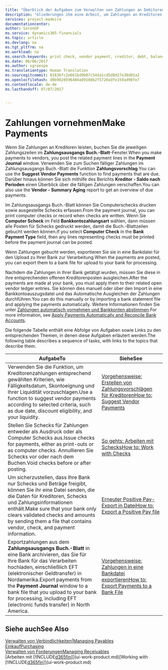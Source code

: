 ```yaml
---
title: "Überblick der Aufgaben zum Verwalten von Zahlungen an Debitoren | Microsoft Docs"
description: "Gliederungen ihm eine Arbeit, um Zahlungen an Kreditoren oder zu den Gläubigern, einschließlich Buchungszahlungszeilen und das Anzeigen einer Übersicht über den fälligen Saldo zu verwalten."
services: project-madeira
documentationcenter: 
author: SorenGP
ms.service: dynamics365-financials
ms.topic: article
ms.devlang: na
ms.tgt_pltfrm: na
ms.workload: na
ms.search.keywords: print check, vendor payment, creditor, debt, balance due, AP
ms.date: 06/06/2017
ms.author: sgroespe
ms.translationtype: Human Translation
ms.sourcegitcommit: 81636fc2e661bd9b07c54da1cd5d0d27e30d01a2
ms.openlocfilehash: d0b9020596484a8910db2f5720adfe159ad96fe7
ms.contentlocale: de-de
ms.lasthandoff: 07/07/2017


---
```

# <a name="make-payments"></a><span data-ttu-id="7d32b-103">Zahlungen vornehmen</span><span class="sxs-lookup"><span data-stu-id="7d32b-103">Make Payments</span></span>
<span data-ttu-id="7d32b-104">Wenn Sie Zahlungen an Kreditoren leisten, buchen Sie die jeweiligen Zahlungszeilen im **Zahlungsausgangs Buch.-Blatt**-Fenster.</span><span class="sxs-lookup"><span data-stu-id="7d32b-104">When you make payments to vendors, you post the related payment lines in the **Payment Journal** window.</span></span> <span data-ttu-id="7d32b-105">Verwenden Sie zum Suchen fälliger Zahlungen im Zahlungsausgangs Buch.-Blatt die Funktion **Zahlungsvorschlag**.</span><span class="sxs-lookup"><span data-stu-id="7d32b-105">You can use the **Suggest Vendor Payments** function to find payments that are due.</span></span> <span data-ttu-id="7d32b-106">Darüber hinaus können Sie sich mithilfe des Berichts **Kreditor - Saldo nach Perioden** einen Überblick über die fälligen Zahlungen verschaffen.</span><span class="sxs-lookup"><span data-stu-id="7d32b-106">You can also use the **Vendor - Summary Aging** report to get an overview of due payments.</span></span>

<span data-ttu-id="7d32b-107">Im Zahlungsausgangs Buch.-Blatt können Sie Computerschecks drucken sowie ausgestellte Schecks erfassen.</span><span class="sxs-lookup"><span data-stu-id="7d32b-107">From the payment journal, you can print computer checks or record when checks are written.</span></span> <span data-ttu-id="7d32b-108">Wenn Sie **Computer Scheck** im Feld **Bankkontozahlungsart** wählen, dann müssen alle Posten für Schecks gedruckt werden, damit die Buch.-Blattzeilen gebucht werden können.</span><span class="sxs-lookup"><span data-stu-id="7d32b-108">If you select **Computer Check** in the **Bank Payment Type** field, then any lines representing checks must be printed before the payment journal can be posted.</span></span>

<span data-ttu-id="7d32b-109">Wenn Zahlungen gebucht werden, exportieren Sie sie in eine Bankdatei für den Upload zu Ihrer Bank zur Verarbeitung.</span><span class="sxs-lookup"><span data-stu-id="7d32b-109">When the payments are posted, you can export them to a bank file for upload to your bank for processing.</span></span>

<span data-ttu-id="7d32b-110">Nachdem die Zahlungen in Ihrer Bank getätigt wurden, müssen Sie diese in ihre entsprechenden offenen Kreditorenposten ausgleichen.</span><span class="sxs-lookup"><span data-stu-id="7d32b-110">After the payments are made at your bank, you must apply them to their related open vendor ledger entries.</span></span> <span data-ttu-id="7d32b-111">Sie können dies manuell oder über den Import in eine Bankkontoauszugsdatei und das Automatische Ausgleichen der Zahlungen durchführen.</span><span class="sxs-lookup"><span data-stu-id="7d32b-111">You can do this manually or by importing a bank statement file and applying the payments automatically.</span></span> <span data-ttu-id="7d32b-112">Weitere Informationen finden Sie unter [Zahlungen automatisch vornehmen und Bankkonten abstimmen](receivables-apply-payments-auto-reconcile-bank-accounts.md).</span><span class="sxs-lookup"><span data-stu-id="7d32b-112">For more information, see [Apply Payments Automatically and Reconcile Bank Accounts](receivables-apply-payments-auto-reconcile-bank-accounts.md).</span></span>

<span data-ttu-id="7d32b-113">Die folgende Tabelle enthält eine Abfolge von Aufgaben sowie Links zu den entsprechenden Themen, in denen diese Aufgaben erläutert werden.</span><span class="sxs-lookup"><span data-stu-id="7d32b-113">The following table describes a sequence of tasks, with links to the topics that describe them.</span></span>

| <span data-ttu-id="7d32b-114">Aufgabe</span><span class="sxs-lookup"><span data-stu-id="7d32b-114">To</span></span> | <span data-ttu-id="7d32b-115">Siehe</span><span class="sxs-lookup"><span data-stu-id="7d32b-115">See</span></span> |
| --- | --- |
| <span data-ttu-id="7d32b-116">Verwenden Sie die Funktion, um Kreditorenzahlungen entsprechend gewählten Kriterien, wie Fälligkeitsdatum, Skontoeignung und Ihrer Liquidität vorzuschlagen.</span><span class="sxs-lookup"><span data-stu-id="7d32b-116">Use a function to suggest vendor payments according to selected criteria, such as due date, discount eligibility, and your liquidity.</span></span> |[<span data-ttu-id="7d32b-117">Vorgehensweise: Erstellen von Zahlungsvorschlägen für Kreditoren</span><span class="sxs-lookup"><span data-stu-id="7d32b-117">How to: Suggest Vendor Payments</span></span>](payables-how-suggest-vendor-payments.md) |
| <span data-ttu-id="7d32b-118">Stellen Sie Schecks für Zahlungen entweder als Ausdruck oder als Computer Schecks aus.</span><span class="sxs-lookup"><span data-stu-id="7d32b-118">Issue checks for payments, either as print-outs or as computer checks.</span></span> <span data-ttu-id="7d32b-119">Annullieren Sie Schecks vor oder nach dem Buchen.</span><span class="sxs-lookup"><span data-stu-id="7d32b-119">Void checks before or after posting.</span></span> |[<span data-ttu-id="7d32b-120">So gehts: Arbeiten mit Schecks</span><span class="sxs-lookup"><span data-stu-id="7d32b-120">How to: Work with Checks</span></span>](payables-how-work-checks.md) |
| <span data-ttu-id="7d32b-121">Um sicherzustellen, dass Ihre Bank nur Schecks und Beträge freigibt, können Sie ihr eine Datei senden, die die Daten für Kreditoren, Schecks und Zahlungsinformationen enthält.</span><span class="sxs-lookup"><span data-stu-id="7d32b-121">Make sure that your bank only clears validated checks and amounts by sending them a file that contains vendor, check, and payment information.</span></span> |[<span data-ttu-id="7d32b-122">Erneuter Positive Pay-Export in Datei</span><span class="sxs-lookup"><span data-stu-id="7d32b-122">How to: Export a Positive Pay file</span></span>](finance-how-positive-pay.md) |
|<span data-ttu-id="7d32b-123">Exportzahlungen aus dem **Zahlungsausgangs Buch.-Blatt** in eine Bank archivieren, das Sie für Ihre Bank für das Verarbeiten hochladen, einschließlich EFT (elektronischer Geldtransfer) in Nordamerika.</span><span class="sxs-lookup"><span data-stu-id="7d32b-123">Export payments from the **Payment Journal** window to a bank file that you upload to your bank for processing, including EFT (electronic funds transfer) in North America.</span></span> |[<span data-ttu-id="7d32b-124">Vorgehensweise: Zahlungen in eine Bankdatei exportieren</span><span class="sxs-lookup"><span data-stu-id="7d32b-124">How to: Export Payments to a Bank File</span></span>](payables-how-export-payments-bank-file.md)|  

## <a name="see-also"></a><span data-ttu-id="7d32b-125">Siehe auch</span><span class="sxs-lookup"><span data-stu-id="7d32b-125">See Also</span></span>
[<span data-ttu-id="7d32b-126">Verwalten von Verbindlichkeiten|</span><span class="sxs-lookup"><span data-stu-id="7d32b-126">Managing Payables</span></span>](payables-manage-payables.md)  
[<span data-ttu-id="7d32b-127">Einkauf</span><span class="sxs-lookup"><span data-stu-id="7d32b-127">Purchasing</span></span>](purchasing-manage-purchasing.md)  
[<span data-ttu-id="7d32b-128">Verwalten von Forderungen</span><span class="sxs-lookup"><span data-stu-id="7d32b-128">Managing Receivables</span></span>](receivables-manage-receivables.md)  
<span data-ttu-id="7d32b-129">[Arbeiten mit [!INCLUDE[d365fin](includes/d365fin_md.md)]](ui-work-product.md)</span><span class="sxs-lookup"><span data-stu-id="7d32b-129">[Working with [!INCLUDE[d365fin](includes/d365fin_md.md)]](ui-work-product.md)</span></span>  

